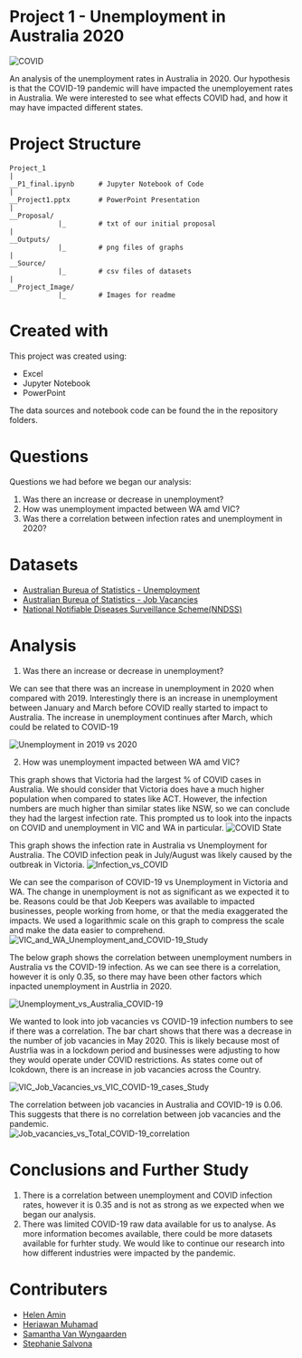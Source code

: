 # Project 1 - Unemployment in Australia 2020 

![COVID](Project_Image/COVID.JPG)


An analysis of the unemployment rates in Australia in 2020. Our hypothesis is that the COVID-19 pandemic will have impacted the unemployement rates in Australia. We were interested to see what effects COVID had, and how it may have impacted different states.


# Project Structure 

```
Project_1 
|
__P1_final.ipynb      # Jupyter Notebook of Code 
|
__Project1.pptx       # PowerPoint Presentation
|
__Proposal/
            |_        # txt of our initial proposal 
|
__Outputs/
            |_        # png files of graphs 
|
__Source/
            |_        # csv files of datasets 
|
__Project_Image/
            |_        # Images for readme 
```

# Created with 

This project was created using: 
- Excel
- Jupyter Notebook 
- PowerPoint 

The data sources and notebook code can be found the in the repository folders.


# Questions 

Questions we had before we began our analysis:
1. Was there an increase or decrease in unemployment? 
2. How was unemployment impacted between WA amd VIC?
3. Was there a correlation between infection rates and unemployment in 2020? 



# Datasets 


- [Australian Bureua of Statistics - Unemployment](https://www.abs.gov.au/statistics/labour/employment-and-unemployment/labour-force-australia-detailed/feb-2021#unemployment)
- [Australian Bureua of Statistics - Job Vacancies](https://www.abs.gov.au/statistics/labour/employment-and-unemployment/job-vacancies-australia/feb-2021)
- [National Notifiable Diseases Surveillance Scheme(NNDSS)](http://www9.health.gov.au/cda/source/cda-index.cfm)



# Analysis 

1. Was there an increase or decrease in unemployment?

We can see that there was an increase in unemployment in 2020 when compared with 2019. Interestingly there is an increase in unemployment between January and March before COVID really started to impact to Australia. The increase in unemployment continues after March, which could be related to COVID-19

![Unemployment in 2019 vs 2020](Outputs/Unemployment_in_2019_vs_2020.png)

2. How was unemployment impacted between WA amd VIC?

This graph shows that Victoria had the largest % of COVID cases in Australia. We should consider that Victoria does have a much higher population when compared to states like ACT. However, the infection numbers are much higher than similar states like NSW, so we can conclude they had the largest infection rate. This prompted us to look into the inpacts on COVID and unemployment in VIC and WA in particular. 
![COVID State](Outputs/COVID_by_State_pie.png)

This graph shows the infection rate in Australia vs Unemployment for Australia. The COVID infection peak in July/August was likely caused by the outbreak in Victoria. 
![Infection_vs_COVID](Project_Image/Infection_vs_COVID.png)


We can see the comparison of COVID-19 vs Unemployment in Victoria and WA. The change in unemployment is not as significant as we expected it to be. Reasons could be that Job Keepers was available to impacted businesses, people working from home, or that the media exaggerated the impacts. We used a logarithmic scale on this graph to compress the scale and make the data easier to comprehend.       
![VIC_and_WA_Unemployment_and_COVID-19_Study](Outputs/VIC_and_WA_Unemployment_and_COVID-19_Study.png)

The below graph shows the correlation between unemployment numbers in Australia vs the COVID-19 infection. As we can see there is a correlation, however it is only 0.35, so there may have been other factors which inpacted unemployment in Austrlia in 2020. 

![Unemployment_vs_Australia_COVID-19](Outputs/Unemployment_vs_Australia_COVID-19.png)

We wanted to look into job vacancies vs COVID-19 infection numbers to see if there was a correlation. The bar chart shows that there was a decrease in the number of job vacancies in May 2020. This is likely because most of Austrlia was in a lockdown period and businesses were adjusting to how they would operate under COVID restrictions. As states come out of lcokdown, there is an increase in job vacancies across the Country. 

![VIC_Job_Vacancies_vs_VIC_COVID-19_cases_Study](Outputs/VIC_Job_Vacancies_vs_VIC_COVID-19_cases_Study.png)

The correlation between job vacancies in Australia and COVID-19 is 0.06. This suggests that there is no correlation between job vacancies and the pandemic.         
![Job_vacancies_vs_Total_COVID-19_correlation](Outputs/Job_vacancies_vs_Total_COVID-19_correlation.png)

# Conclusions and Further Study 

1. There is a correlation between unemployment and COVID infection rates, however it is 0.35 and is not as strong as we expected when we began our analysis. 
2. There was limited COVID-19 raw data available for us to analyse. As more information becomes available, there could be more datasets available for furhter study. We would like to continue our research into how different industries were impacted by the pandemic. 

# Contributers 

- [Helen Amin](https://github.com/helenamin)
- [Heriawan Muhamad](https://github.com/xsbaggages)
- [Samantha Van Wyngaarden](https://github.com/SamanthaVanWyngaarden)
- [Stephanie Salvona](https://github.com/sSalvs)


